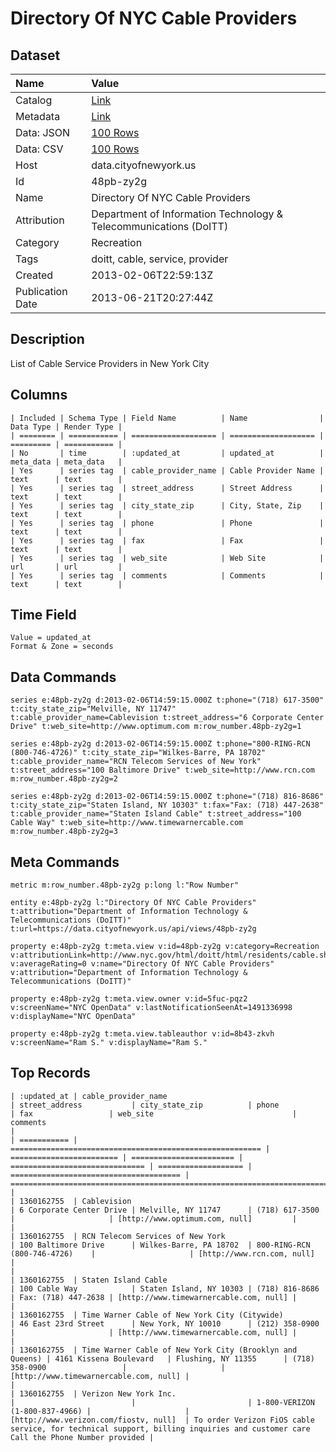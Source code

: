 # Directory Of NYC Cable Providers

## Dataset

| Name | Value |
| :--- | :---- |
| Catalog | [Link](https://catalog.data.gov/dataset/directory-of-nyc-cable-providers-7da18) |
| Metadata | [Link](https://data.cityofnewyork.us/api/views/48pb-zy2g) |
| Data: JSON | [100 Rows](https://data.cityofnewyork.us/api/views/48pb-zy2g/rows.json?max_rows=100) |
| Data: CSV | [100 Rows](https://data.cityofnewyork.us/api/views/48pb-zy2g/rows.csv?max_rows=100) |
| Host | data.cityofnewyork.us |
| Id | 48pb-zy2g |
| Name | Directory Of NYC Cable Providers |
| Attribution | Department of Information Technology & Telecommunications (DoITT) |
| Category | Recreation |
| Tags | doitt, cable, service, provider |
| Created | 2013-02-06T22:59:13Z |
| Publication Date | 2013-06-21T20:27:44Z |

## Description

List of Cable Service Providers in New York City

## Columns

```ls
| Included | Schema Type | Field Name          | Name                | Data Type | Render Type |
| ======== | =========== | =================== | =================== | ========= | =========== |
| No       | time        | :updated_at         | updated_at          | meta_data | meta_data   |
| Yes      | series tag  | cable_provider_name | Cable Provider Name | text      | text        |
| Yes      | series tag  | street_address      | Street Address      | text      | text        |
| Yes      | series tag  | city_state_zip      | City, State, Zip    | text      | text        |
| Yes      | series tag  | phone               | Phone               | text      | text        |
| Yes      | series tag  | fax                 | Fax                 | text      | text        |
| Yes      | series tag  | web_site            | Web Site            | url       | url         |
| Yes      | series tag  | comments            | Comments            | text      | text        |
```

## Time Field

```ls
Value = updated_at
Format & Zone = seconds
```

## Data Commands

```ls
series e:48pb-zy2g d:2013-02-06T14:59:15.000Z t:phone="(718) 617-3500" t:city_state_zip="Melville, NY 11747" t:cable_provider_name=Cablevision t:street_address="6 Corporate Center Drive" t:web_site=http://www.optimum.com m:row_number.48pb-zy2g=1

series e:48pb-zy2g d:2013-02-06T14:59:15.000Z t:phone="800-RING-RCN (800-746-4726)" t:city_state_zip="Wilkes-Barre, PA 18702" t:cable_provider_name="RCN Telecom Services of New York" t:street_address="100 Baltimore Drive" t:web_site=http://www.rcn.com m:row_number.48pb-zy2g=2

series e:48pb-zy2g d:2013-02-06T14:59:15.000Z t:phone="(718) 816-8686" t:city_state_zip="Staten Island, NY 10303" t:fax="Fax: (718) 447-2638" t:cable_provider_name="Staten Island Cable" t:street_address="100 Cable Way" t:web_site=http://www.timewarnercable.com m:row_number.48pb-zy2g=3
```

## Meta Commands

```ls
metric m:row_number.48pb-zy2g p:long l:"Row Number"

entity e:48pb-zy2g l:"Directory Of NYC Cable Providers" t:attribution="Department of Information Technology & Telecommunications (DoITT)" t:url=https://data.cityofnewyork.us/api/views/48pb-zy2g

property e:48pb-zy2g t:meta.view v:id=48pb-zy2g v:category=Recreation v:attributionLink=http://www.nyc.gov/html/doitt/html/residents/cable.shtml v:averageRating=0 v:name="Directory Of NYC Cable Providers" v:attribution="Department of Information Technology & Telecommunications (DoITT)"

property e:48pb-zy2g t:meta.view.owner v:id=5fuc-pqz2 v:screenName="NYC OpenData" v:lastNotificationSeenAt=1491336998 v:displayName="NYC OpenData"

property e:48pb-zy2g t:meta.view.tableauthor v:id=8b43-zkvh v:screenName="Ram S." v:displayName="Ram S."
```

## Top Records

```ls
| :updated_at | cable_provider_name                                      | street_address           | city_state_zip          | phone                          | fax                 | web_site                               | comments                                                                                                                       | 
| =========== | ======================================================== | ======================== | ======================= | ============================== | =================== | ====================================== | ============================================================================================================================== | 
| 1360162755  | Cablevision                                              | 6 Corporate Center Drive | Melville, NY 11747      | (718) 617-3500                 |                     | [http://www.optimum.com, null]         |                                                                                                                                | 
| 1360162755  | RCN Telecom Services of New York                         | 100 Baltimore Drive      | Wilkes-Barre, PA 18702  | 800-RING-RCN (800-746-4726)    |                     | [http://www.rcn.com, null]             |                                                                                                                                | 
| 1360162755  | Staten Island Cable                                      | 100 Cable Way            | Staten Island, NY 10303 | (718) 816-8686                 | Fax: (718) 447-2638 | [http://www.timewarnercable.com, null] |                                                                                                                                | 
| 1360162755  | Time Warner Cable of New York City (Citywide)            | 46 East 23rd Street      | New York, NY 10010      | (212) 358-0900                 |                     | [http://www.timewarnercable.com, null] |                                                                                                                                | 
| 1360162755  | Time Warner Cable of New York City (Brooklyn and Queens) | 4161 Kissena Boulevard   | Flushing, NY 11355      | (718) 358-0900                 |                     | [http://www.timewarnercable.com, null] |                                                                                                                                | 
| 1360162755  | Verizon New York Inc.                                    |                          |                         | 1-800-VERIZON (1-800-837-4966) |                     | [http://www.verizon.com/fiostv, null]  | To order Verizon FiOS cable service, for technical support, billing inquiries and customer care Call the Phone Number provided | 
```